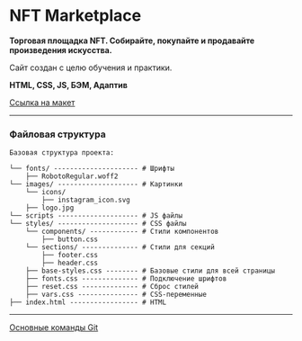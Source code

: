 <h1>NFT Marketplace</h1>
<b><p>Торговая площадка NFT. Собирайте, покупайте и продавайте произведения искусства.</p></b>
<p>Сайт создан с целю обучения и практики.</p>
<p><b>HTML, CSS, JS, БЭМ, Адаптив</b></p>

<a href="https://www.figma.com/file/pYLezccGqjYxg8djRax2y7/NFT-Marketplace?type=design&node-id=1647-17907&mode=design&t=3uAQ7MARrtNIf5I4-0">Ссылка на макет</a>
____

<h3>Файловая структура</h3>

```
Базовая структура проекта:

└── fonts/ --------------------- # Шрифты
    ├── RobotoRegular.woff2         
└── images/ -------------------- # Картинки
    └── icons/
        ├── instagram_icon.svg                    
    ├── logo.jpg   
└── scripts -------------------- # JS файлы
└── styles/ -------------------- # CSS файлы
    └── components/ ------------ # Стили компонентов
        ├── button.css            
    └── sections/ -------------- # Стили для секций
        ├── footer.css            
        ├── header.css            
    ├── base-styles.css -------- # Базовые стили для всей страницы
    ├── fonts.css -------------- # Подключение шрифтов
    ├── reset.css -------------- # Сброс стилей
    ├── vars.css --------------- # CSS-переменные
├── index.html ----------------- # HTML

```
____

<a href="https://liblessons.ru/sundry/comands-git/">Основные команды Git</a>
